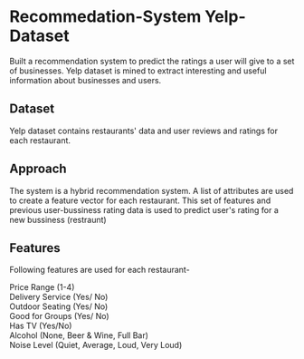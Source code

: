 # Recommedation-System Yelp-Dataset

Built a recommendation system to predict the ratings a user will give to a set of businesses. Yelp dataset is mined to extract interesting and useful information about businesses and users. 

## Dataset
Yelp dataset contains restaurants' data and user reviews and ratings for each restaurant.

## Approach 
The system is a hybrid recommendation system. 
A list of attributes are used to create a feature vector for each restaurant. 
This set of features and previous user-bussiness rating data is used to predict user's rating for a new bussiness (restraunt)

## Features 
Following features are used for each restaurant- 

Price Range (1-4) <br> 
Delivery Service (Yes/ No) <br>
Outdoor Seating (Yes/ No)  <br> 
Good for Groups (Yes/ No) <br> 
Has TV (Yes/No) <br> 
Alcohol (None, Beer & Wine, Full Bar)  <br>
Noise Level (Quiet, Average, Loud, Very Loud)  <br>
